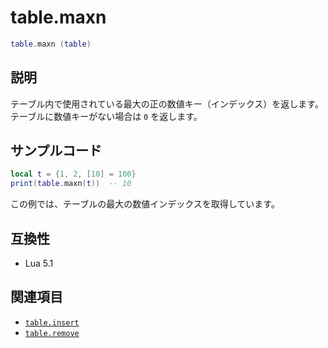 # table.maxn

```lua
table.maxn (table)
```

## 説明

テーブル内で使用されている最大の正の数値キー（インデックス）を返します。テーブルに数値キーがない場合は `0` を返します。

## サンプルコード

```lua
local t = {1, 2, [10] = 100}
print(table.maxn(t))  -- 10
```

この例では、テーブルの最大の数値インデックスを取得しています。

## 互換性

- Lua 5.1

## 関連項目

- [`table.insert`](insert.md)
- [`table.remove`](remove.md)